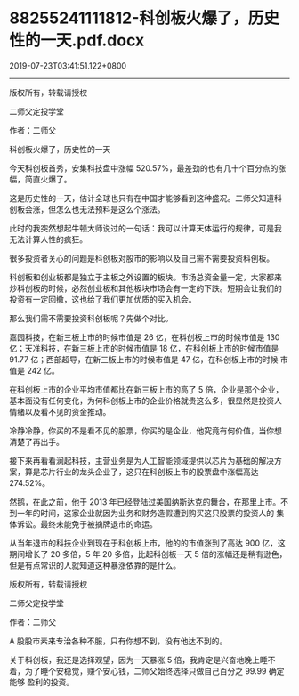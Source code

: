 # 88255241111812-科创板火爆了，历史性的一天.pdf.docx

2019-07-23T03:41:51.122+0800

----

版权所有，转载请授权

二师父定投学堂

作者：二师父

科创板火爆了，历史性的一天

今天科创板首秀，安集科技盘中涨幅 520\.57%，最差劲的也有几十个百分点的涨 幅，简直火爆了。 

这是历史性的一天，估计全球也只有在中国才能够看到这种盛况。二师父知道科 创板会涨，但怎么也无法预料是这么个涨法。 

此时的我突然想起牛顿大师说过的一句话：我可以计算天体运行的规律，可是我 无法计算人性的疯狂。 

很多投资者关心的问题是科创板对股市的影响以及自己需不需要投资科创板。 

科创板和创业板都是独立于主板之外设置的板块。市场总资金量一定，大家都来 炒科创板的时候，必然创业板和其他板块市场会有一定的下跌。短期会让我们的 投资有一定回撤，这也给了我们更加优质的买入机会。 

那么我们需不需要投资科创板呢？先做个对比。 

嘉园科技，在新三板上市的时候市值是 26 亿，在科创板上市的时候市值是 130 亿；天准科技，在新三板上市的时候市值是 18 亿，在科创板上市的时候市值是 91\.77 亿；西部超导，在新三板上市的时候市值是 47 亿，在科创板上市的时候 市值是 242 亿。 

在科创板上市的企业平均市值都比在新三板上市的高了 5 倍，企业是那个企业，基本面没有任何变化，为何科创板上市的企业价格就贵这么多，很显然是投资人 情绪以及看不见的资金推动。 

冷静冷静，你买的不是看不见的股票，你买的是企业，他究竟有何价值，当你想 清楚了再出手。 

接下来再看看澜起科技，主营业务是为人工智能领域提供以芯片为基础的解决方 案，算是芯片行业的龙头企业了，这只在科创板上市的股票盘中涨幅高达 274\.52%。 

然鹅，在此之前，他于 2013 年已经登陆过美国纳斯达克的舞台，在那里上市。不到一年的时间，这家企业就因为业务和财务造假遭到购买这只股票的投资人的 集体诉讼。最终未能免于被摘牌退市的命运。 

从当年退市的科技企业到现在于科创板上市，他的的市值涨到了高达 900 亿，这 期间增长了 20 多倍，5 年 20 多倍，比起科创板一天 5 倍的涨幅还是稍有逊色，但是有点常识的人就知道这种暴涨依靠的是什么。 

版权所有，转载请授权

二师父定投学堂

作者：二师父

A 股股市素来专治各种不服，只有你想不到，没有他达不到的。 

关于科创板，我还是选择观望，因为一天暴涨 5 倍，我肯定是兴奋地晚上睡不着，为了睡个安稳觉，赚个安心钱，二师父始终选择只做自己百分之 99\.99 确定能够 盈利的投资。 

